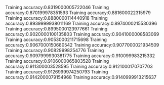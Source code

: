 Training accuracy:0.8319000005722046
Training accuracy:0.870199978351593
Training accuracy:0.881600022315979
Training accuracy:0.8880000114440918
Training accuracy:0.8939999938011169
Training accuracy:0.8974000215530396
Training accuracy:0.8995000123977661
Training accuracy:0.9020000100135803
Training accuracy:0.9041000008583069
Training accuracy:0.9053000211715698
Training accuracy:0.9067000150680542
Training accuracy:0.9077000021934509
Training accuracy:0.90829998254776
Training accuracy:0.9097999930381775
Training accuracy:0.910099983215332
Training accuracy:0.9106000065803528
Training accuracy:0.911300003528595
Training accuracy:0.9121000170707703
Training accuracy:0.9126999974250793
Training accuracy:0.9142000079154968
Training accuracy:0.9140999913215637
